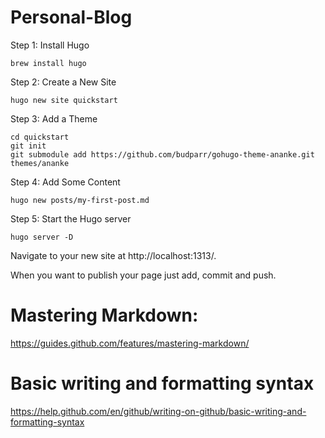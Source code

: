 # Personal-Blog

Step 1: Install Hugo

```brew install hugo```

Step 2: Create a New Site 

```hugo new site quickstart```

Step 3: Add a Theme 
```
cd quickstart
git init
git submodule add https://github.com/budparr/gohugo-theme-ananke.git themes/ananke
```

Step 4: Add Some Content

```
hugo new posts/my-first-post.md
```

Step 5: Start the Hugo server 

```
hugo server -D
```

Navigate to your new site at http://localhost:1313/.

When you want to publish your page just add, commit and push.

# Mastering Markdown:
https://guides.github.com/features/mastering-markdown/

# Basic writing and formatting syntax
https://help.github.com/en/github/writing-on-github/basic-writing-and-formatting-syntax
